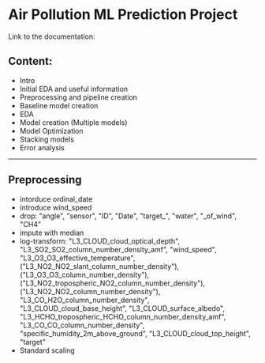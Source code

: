 # Air Pollution ML Prediction Project

Link to the documentation:

## Content:
- Intro
- Initial EDA and useful information
- Preprocessing and pipeline creation
- Baseline model creation
- EDA
- Model creation (Multiple models)
- Model Optimization 
- Stacking models
- Error analysis

--- 
## Preprocessing
 * intorduce ordinal_date
 * introduce wind_speed
 * drop: "angle", "sensor", "ID", "Date", "target_", "water", "_of_wind", "CH4"
 * impute with median
 * log-transform: "L3_CLOUD_cloud_optical_depth", "L3_SO2_SO2_column_number_density_amf", "wind_speed", "L3_O3_O3_effective_temperature", ("L3_NO2_NO2_slant_column_number_density"), ("L3_O3_O3_column_number_density"), ("L3_NO2_tropospheric_NO2_column_number_density"), ("L3_NO2_NO2_column_number_density"), "L3_CO_H2O_column_number_density", "L3_CLOUD_cloud_base_height", "L3_CLOUD_surface_albedo", "L3_HCHO_tropospheric_HCHO_column_number_density_amf", "L3_CO_CO_column_number_density", "specific_humidity_2m_above_ground", "L3_CLOUD_cloud_top_height", "target"
 * Standard scaling